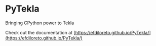 # PyTekla
Bringing CPython power to Tekla


Check out the documentation at [https://efdiloreto.github.io/PyTekla/](https://efdiloreto.github.io/PyTekla/)
